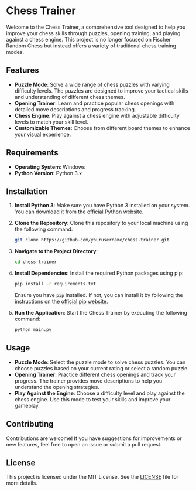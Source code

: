 # Chess Trainer

Welcome to the Chess Trainer, a comprehensive tool designed to help you improve your chess skills through puzzles, opening training, and playing against a chess engine. This project is no longer focused on Fischer Random Chess but instead offers a variety of traditional chess training modes.

## Features

- **Puzzle Mode**: Solve a wide range of chess puzzles with varying difficulty levels. The puzzles are designed to improve your tactical skills and understanding of different chess themes.
- **Opening Trainer**: Learn and practice popular chess openings with detailed move descriptions and progress tracking.
- **Chess Engine**: Play against a chess engine with adjustable difficulty levels to match your skill level.
- **Customizable Themes**: Choose from different board themes to enhance your visual experience.

## Requirements

- **Operating System**: Windows
- **Python Version**: Python 3.x

## Installation

1. **Install Python 3**: Make sure you have Python 3 installed on your system. You can download it from the [official Python website](https://www.python.org/downloads/).

2. **Clone the Repository**: Clone this repository to your local machine using the following command:
   ```bash
   git clone https://github.com/yourusername/chess-trainer.git
   ```

3. **Navigate to the Project Directory**:
   ```bash
   cd chess-trainer
   ```

4. **Install Dependencies**: Install the required Python packages using pip:
   ```bash
   pip install -r requirements.txt
   ```

   Ensure you have `pip` installed. If not, you can install it by following the instructions on the [official pip website](https://pip.pypa.io/en/stable/installation/).

5. **Run the Application**: Start the Chess Trainer by executing the following command:
   ```bash
   python main.py
   ```

## Usage

- **Puzzle Mode**: Select the puzzle mode to solve chess puzzles. You can choose puzzles based on your current rating or select a random puzzle.
- **Opening Trainer**: Practice different chess openings and track your progress. The trainer provides move descriptions to help you understand the opening strategies.
- **Play Against the Engine**: Choose a difficulty level and play against the chess engine. Use this mode to test your skills and improve your gameplay.

## Contributing

Contributions are welcome! If you have suggestions for improvements or new features, feel free to open an issue or submit a pull request.

## License

This project is licensed under the MIT License. See the [LICENSE](LICENSE) file for more details.